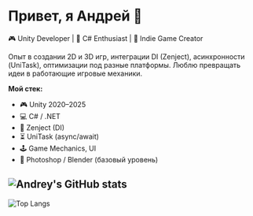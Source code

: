 # Привет, я Андрей 👋

🎮 Unity Developer | 🧩 C# Enthusiast | 🚀 Indie Game Creator

Опыт в создании 2D и 3D игр, интеграции DI (Zenject), асинхронности (UniTask), оптимизации под разные платформы.
Люблю превращать идеи в работающие игровые механики.

**Мой стек:**
- 🎮 Unity 2020–2025
- 💻 C# / .NET
- 🔌 Zenject (DI)
- ⏳ UniTask (async/await)
- 🕹 Game Mechanics, UI
- 🎨 Photoshop / Blender (базовый уровень)

![Andrey's GitHub stats](https://github-readme-stats.vercel.app/api?username=AndreyFh3&show_icons=true&theme=tokyonight)
---
![Top Langs](https://github-readme-stats.vercel.app/api/top-langs/?username=AndreyFh3&layout=compact&theme=tokyonight)
